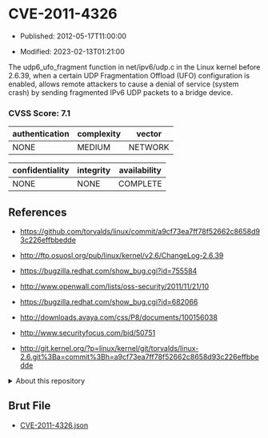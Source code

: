 # CVE-2011-4326

- Published: 2012-05-17T11:00:00

- Modified: 2023-02-13T01:21:00

The udp6_ufo_fragment function in net/ipv6/udp.c in the Linux kernel before 2.6.39, when a certain UDP Fragmentation Offload (UFO) configuration is enabled, allows remote attackers to cause a denial of service (system crash) by sending fragmented IPv6 UDP packets to a bridge device.

### CVSS Score: **7.1**

| authentication | complexity | vector |
| --- | --- | --- |
| NONE | MEDIUM | NETWORK |

| confidentiality | integrity | availability |
| --- | --- | --- |
| NONE | NONE | COMPLETE |

## References

* https://github.com/torvalds/linux/commit/a9cf73ea7ff78f52662c8658d93c226effbbedde

* http://ftp.osuosl.org/pub/linux/kernel/v2.6/ChangeLog-2.6.39

* https://bugzilla.redhat.com/show_bug.cgi?id=755584

* http://www.openwall.com/lists/oss-security/2011/11/21/10

* https://bugzilla.redhat.com/show_bug.cgi?id=682066

* http://downloads.avaya.com/css/P8/documents/100156038

* http://www.securityfocus.com/bid/50751

* http://git.kernel.org/?p=linux/kernel/git/torvalds/linux-2.6.git%3Ba=commit%3Bh=a9cf73ea7ff78f52662c8658d93c226effbbedde

<details>
<summary>About this repository</summary> 

  This repository is part of the project [Live Hack CVE](https://github.com/Live-Hack-CVE). Main website can be found [www.live-hack.org](https://www.live-hack.org) 
  
  Made by [Sn0wAlice](https://github.com/Sn0wAlice) for the people that care about security and need to have a feed of the latest CVEs. Hope you enjoy it, don't forget to star the repo and follow me on [Twitter](https://twitter.com/Sn0wAlice) and [Github](https://github.com/Sn0wAlice). And that is my [personnal website](https://www.alice-snow.me/)

  - [Home Page](https://github.com/Live-Hack-CVE)
  - [Framework](https://github.com/Live-Hack-CVE/cve-framework)
  - [CVE database](https://github.com/Live-Hack-CVE/full_database)
  - [Changelog](https://github.com/Live-Hack-CVE/Changelog)
</details>

## Brut File

* [CVE-2011-4326.json](https://raw.githubusercontent.com/Live-Hack-CVE/full_database/main/cves/2011/CVE-2011-4326.json)

